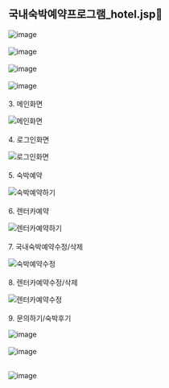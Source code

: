 ## 국내숙박예약프로그램_hotel.jsp👋

![image](https://github.com/user-attachments/assets/8c7989f8-f190-486e-924d-ffe35e43f065)
<br>
<br>
![image](https://github.com/user-attachments/assets/3eb1bd84-0548-4567-84ac-c882d96570a1)
<br>
<br>
![image](https://github.com/user-attachments/assets/fbc7c480-95ce-4b23-bd8d-39347638dbfd)
<br>
<br>
![image](https://github.com/user-attachments/assets/a4e277f0-2c85-45ba-8ff8-f10b3612d7e8)
<br>
<br>
3. 메인화면

![메인화면](https://github.com/user-attachments/assets/a9225bad-cc72-4b45-94e0-ca46085cc8ec)
<br>
<br>
4. 로그인화면

![로그인화면](https://github.com/user-attachments/assets/e0ca9250-887c-497b-82f8-19ac9975fae7)
<br>
<br>
5.  숙박예약

![숙박예약하기](https://github.com/user-attachments/assets/492b88e7-4a8c-4e6d-8354-7a0061fe72d7)
<br>
<br>
6. 렌터카예약

![렌터카예약하기](https://github.com/user-attachments/assets/a2cb0829-d49e-499c-a576-b08ee894bd7e)
<br>
<br>
7. 국내숙박예약수정/삭제

![숙박예약수정](https://github.com/user-attachments/assets/7fc326b1-6fc0-40dc-b4c4-f883154877a7)
<br>
<br>
8. 렌터카예약수정/삭제

![렌터카예약수정](https://github.com/user-attachments/assets/6c2372ed-c9e9-4054-9706-0c253583625c)
<br>
<br>
9. 문의하기/숙박후기

![image](https://github.com/user-attachments/assets/d257f05d-bc1f-4f1d-af54-0b0648dfa143)
<br>
<br>
![image](https://github.com/user-attachments/assets/5ed1b073-790b-4827-8ccc-051857f0a137)
<br>
<br>

![image](https://github.com/user-attachments/assets/a4fcb402-e417-4398-a3c6-56717e3737b9)


